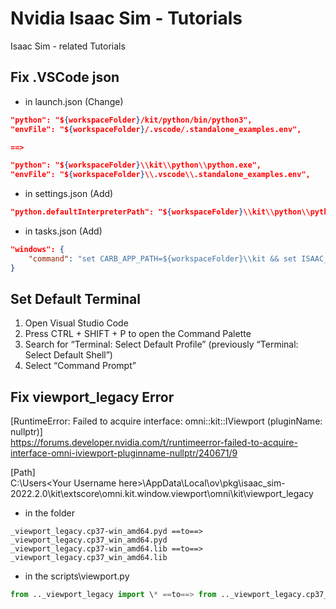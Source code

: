 # Nvidia Isaac Sim - Tutorials
Isaac Sim - related Tutorials

## Fix .VSCode json
- in launch.json (Change)
```json
"python": "${workspaceFolder}/kit/python/bin/python3",   
"envFile": "${workspaceFolder}/.vscode/.standalone_examples.env",   

==>

"python": "${workspaceFolder}\\kit\\python\\python.exe",   
"envFile": "${workspaceFolder}\\.vscode\\.standalone_examples.env",
```

- in settings.json (Add)
```json
"python.defaultInterpreterPath": "${workspaceFolder}\\kit\\python\\python.exe",
```

- in tasks.json (Add)
```json
"windows": {
	"command": "set CARB_APP_PATH=${workspaceFolder}\\kit && set ISAAC_PATH=${workspaceFolder} && set EXP_PATH=${workspaceFolder}\\apps && ${workspaceFolder}\\setup_python_env.bat && set >${workspaceFolder}\\.vscode\\.standalone_examples.env"
}
```

## Set Default Terminal
1. Open Visual Studio Code
2. Press CTRL + SHIFT + P to open the Command Palette
3. Search for “Terminal: Select Default Profile” (previously “Terminal: Select Default Shell”)
4. Select “Command Prompt”


## Fix viewport_legacy Error
[RuntimeError: Failed to acquire interface: omni::kit::IViewport (pluginName: nullptr)]   
https://forums.developer.nvidia.com/t/runtimeerror-failed-to-acquire-interface-omni-iviewport-pluginname-nullptr/240671/9

[Path]   
C:\Users\<Your Username here>\AppData\Local\ov\pkg\isaac_sim-2022.2.0\kit\extscore\omni.kit.window.viewport\omni\kit\viewport_legacy  


- in the folder
```
_viewport_legacy.cp37-win_amd64.pyd ==to==> _viewport_legacy.cp37_win_amd64.pyd 
_viewport_legacy.cp37-win_amd64.lib ==to==> _viewport_legacy.cp37_win_amd64.lib
```

- in the scripts\viewport.py
```python
from .._viewport_legacy import \* ==to==> from .._viewport_legacy.cp37_win_amd64 import \*
```
